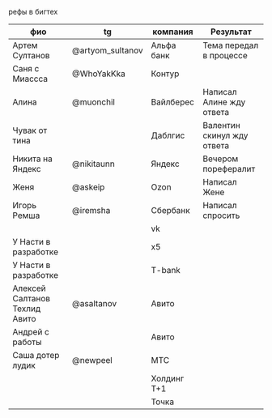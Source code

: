 рефы в бигтех

| фио<br>                       | tg               | компания    | Результат                  |
| ----------------------------- | ---------------- | ----------- | -------------------------- |
| Артем Султанов                | @artyom_sultanov | Альфа банк  | Тема передал в процессе    |
| Саня с Миассса                | @WhoYakKka       | Контур      |                            |
| Алина                         | @muonchil        | Вайлберес   | Написал Алине жду ответа   |
| Чувак от тина                 |                  | Даблгис     | Валентин скинул жду ответа |
| Никита на Яндекс              | @nikitaunn       | Яндекс      | Вечером порефералит        |
| Женя                          | @askeip          | Ozon        | Написал Жене               |
| Игорь Ремша                   | @iremsha         | Сбербанк    | Написал спросить           |
|                               |                  | vk          |                            |
| У Насти в разработке          |                  | x5          |                            |
| У Насти в разработке          |                  | T-bank      |                            |
| Алексей Салтанов Техлид Авито | @asaltanov       | Авито       |                            |
| Андрей с работы               |                  | Авито       |                            |
| Саша дотер лудик              | @newpeel         | МТС         |                            |
|                               |                  | Холдинг Т+1 |                            |
|                               |                  | Точка       |                            |
